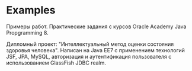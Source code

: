 # Examples
Примеры работ.
Практические задания с курсов Oracle Academy Java Propgramming 8.

Дипломный проект:
"Интеллектуальный метод оценки состояния здоровья человека". Написан на Java EE7 с применением технологий JSF, JPA, MySQL, авторизация и аутентификация пользователя с использованием GlassFish JDBC realm.
